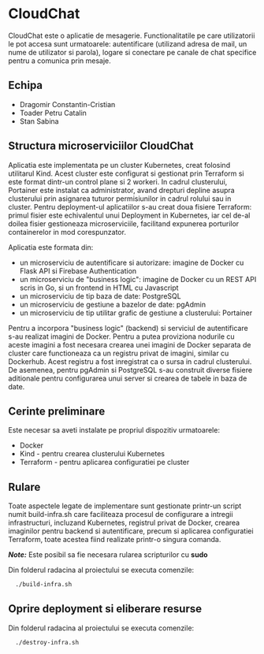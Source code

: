 
# CloudChat

CloudChat este o aplicatie de mesagerie. Functionalitatile pe care utilizatorii le pot accesa sunt urmatoarele: autentificare
(utilizand adresa de mail, un nume de utilizator si parola), logare si conectare pe canale de chat specifice pentru a comunica prin mesaje.

## Echipa

 - Dragomir Constantin-Cristian
 - Toader Petru Catalin
 - Stan Sabina

## Structura microserviciilor CloudChat

Aplicatia este implementata pe un cluster Kubernetes, creat folosind utilitarul Kind. Acest cluster este configurat si gestionat prin Terraform si este format dintr-un control plane si 2 workeri. In cadrul clusterului, Portainer este instalat ca administrator, avand drepturi depline asupra clusterului prin asignarea tuturor permisiunilor in cadrul rolului sau in cluster. Pentru deployment-ul aplicatiilor s-au creat doua fisiere Terraform: primul fisier este echivalentul unui Deployment in Kubernetes, iar cel de-al doilea fisier gestioneaza microserviciile, facilitand expunerea porturilor containerelor in mod corespunzator.

Aplicatia este formata din:
 - un microserviciu de autentificare si autorizare: imagine de Docker cu Flask API si Firebase Authentication
 - un microserviciu de "business logic": imagine de Docker cu un REST API scris in Go, si un frontend in HTML cu Javascript
 - un microserviciu de tip baza de date: PostgreSQL
 - un microserviciu de gestiune a bazelor de date: pgAdmin
 - un microserviciu de tip utilitar grafic de gestiune a clusterului: Portainer

Pentru a incorpora "business logic" (backend) si serviciul de autentificare s-au realizat imagini de Docker. Pentru a putea proviziona nodurile cu aceste imagini a fost necesara crearea unei imagini de Docker separata de cluster care functioneaza ca un registru privat de imagini, similar cu Dockerhub. Acest registru a fost inregistrat ca o sursa in cadrul clusterului.
De asemenea, pentru pgAdmin si PostgreSQL s-au construit diverse fisiere aditionale pentru configurarea unui server si crearea de tabele in baza de date.

## Cerinte preliminare

Este necesar sa aveti instalate pe propriul dispozitiv urmatoarele:

 - Docker
 - Kind - pentru crearea clusterului Kubernetes
 - Terraform - pentru aplicarea configuratiei pe cluster

## Rulare
Toate aspectele legate de implementare sunt gestionate printr-un script numit build-infra.sh care faciliteaza procesul de configurare a intregii infrastructuri, incluzand Kubernetes, registrul privat de Docker, crearea imaginilor pentru backend si autentificare, precum si aplicarea configuratiei Terraform, toate acestea fiind realizate printr-o singura comanda.

**_Note:_** Este posibil sa fie necesara rularea scripturilor cu **sudo**

Din folderul radacina al proiectului se executa comenzile:
```bash
  ./build-infra.sh
```

## Oprire deployment si eliberare resurse

Din folderul radacina al proiectului se executa comenzile:
```bash
  ./destroy-infra.sh
```
